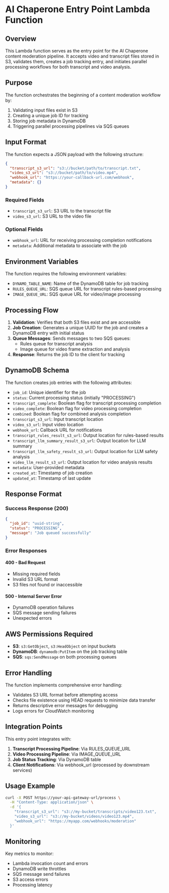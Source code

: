 # AI Chaperone Entry Point Lambda Function

## Overview
This Lambda function serves as the entry point for the AI Chaperone content moderation pipeline. It accepts video and transcript files stored in S3, validates them, creates a job tracking entry, and initiates parallel processing workflows for both transcript and video analysis.

## Purpose
The function orchestrates the beginning of a content moderation workflow by:
1. Validating input files exist in S3
2. Creating a unique job ID for tracking
3. Storing job metadata in DynamoDB
4. Triggering parallel processing pipelines via SQS queues

## Input Format
The function expects a JSON payload with the following structure:
```json
{
  "transcript_s3_url": "s3://bucket/path/to/transcript.txt",
  "video_s3_url": "s3://bucket/path/to/video.mp4",
  "webhook_url": "https://your-callback-url.com/webhook",
  "metadata": {}
}
```

### Required Fields
- `transcript_s3_url`: S3 URL to the transcript file
- `video_s3_url`: S3 URL to the video file

### Optional Fields
- `webhook_url`: URL for receiving processing completion notifications
- `metadata`: Additional metadata to associate with the job

## Environment Variables
The function requires the following environment variables:
- `DYNAMO_TABLE_NAME`: Name of the DynamoDB table for job tracking
- `RULES_QUEUE_URL`: SQS queue URL for transcript rules-based processing
- `IMAGE_QUEUE_URL`: SQS queue URL for video/image processing

## Processing Flow
1. **Validation**: Verifies that both S3 files exist and are accessible
2. **Job Creation**: Generates a unique UUID for the job and creates a DynamoDB entry with initial status
3. **Queue Messages**: Sends messages to two SQS queues:
   - Rules queue for transcript analysis
   - Image queue for video frame extraction and analysis
4. **Response**: Returns the job ID to the client for tracking

## DynamoDB Schema
The function creates job entries with the following attributes:
- `job_id`: Unique identifier for the job
- `status`: Current processing status (initially "PROCESSING")
- `transcript_complete`: Boolean flag for transcript processing completion
- `video_complete`: Boolean flag for video processing completion
- `combined`: Boolean flag for combined analysis completion
- `transcript_s3_url`: Input transcript location
- `video_s3_url`: Input video location
- `webhook_url`: Callback URL for notifications
- `transcript_rules_result_s3_url`: Output location for rules-based results
- `transcript_llm_summary_result_s3_url`: Output location for LLM summary
- `transcript_llm_safety_result_s3_url`: Output location for LLM safety analysis
- `video_llm_result_s3_url`: Output location for video analysis results
- `metadata`: User-provided metadata
- `created_at`: Timestamp of job creation
- `updated_at`: Timestamp of last update

## Response Format

### Success Response (200)
```json
{
  "job_id": "uuid-string",
  "status": "PROCESSING",
  "message": "Job queued successfully"
}
```

### Error Responses

#### 400 - Bad Request
- Missing required fields
- Invalid S3 URL format
- S3 files not found or inaccessible

#### 500 - Internal Server Error
- DynamoDB operation failures
- SQS message sending failures
- Unexpected errors

## AWS Permissions Required
- **S3**: `s3:GetObject`, `s3:HeadObject` on input buckets
- **DynamoDB**: `dynamodb:PutItem` on the job tracking table
- **SQS**: `sqs:SendMessage` on both processing queues

## Error Handling
The function implements comprehensive error handling:
- Validates S3 URL format before attempting access
- Checks file existence using HEAD requests to minimize data transfer
- Returns descriptive error messages for debugging
- Logs errors for CloudWatch monitoring

## Integration Points
This entry point integrates with:
1. **Transcript Processing Pipeline**: Via RULES_QUEUE_URL
2. **Video Processing Pipeline**: Via IMAGE_QUEUE_URL
3. **Job Status Tracking**: Via DynamoDB table
4. **Client Notifications**: Via webhook_url (processed by downstream services)

## Usage Example
```bash
curl -X POST https://your-api-gateway-url/process \
  -H "Content-Type: application/json" \
  -d '{
    "transcript_s3_url": "s3://my-bucket/transcripts/video123.txt",
    "video_s3_url": "s3://my-bucket/videos/video123.mp4",
    "webhook_url": "https://myapp.com/webhooks/moderation"
  }'
```

## Monitoring
Key metrics to monitor:
- Lambda invocation count and errors
- DynamoDB write throttles
- SQS message send failures
- S3 access errors
- Processing latency